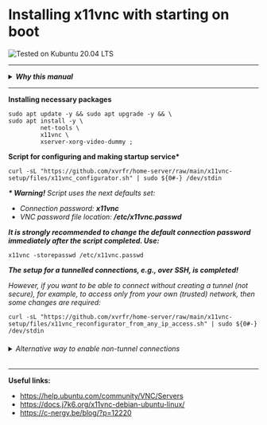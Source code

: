 # Installing x11vnc with starting on boot


![Tested on Kubuntu 20.04 LTS][tested-01-shield] 

[tested-01-shield]: https://img.shields.io/badge/Tested_on-Kubuntu_20.04_LTS-blue.svg

---

<details><summary><b><i>Why this manual</i></b>
</summary><br />

One of the most popular Linux VNC servers is `x11vnc`, which is an open source project. Its special feature is in allowing you to connect to an already existing X-server session. This is useful not only for accessing from another computer via the Internet, but also for controlling the machine using a smartphone.

However, after the installation finished, `x11vnc` is not started. It requires a quite long list of options to start, and after a reboot, the quest has to be passed again.

Enthusiasts have long ago begun to publish their solutions in the form of manuals for installing and configuring `x11vnc` startup, but these solutions often only help in simple situations.

E.g., the most often I came across manuals offering a service for `x11vnc` in `systemd` to be created for startup.  Such a service will run as `root`, will not find the `/root/.XAuthority` file, and VNC will not be available to connect without tunneling, even if the `-localhost` switch was not provided as an option for `x11vnc`.

The above and some other problems made me believe that it would be a good idea to create an configuring script that is not affected by those issues I found.

</details>

---

__Installing necessary packages__
```Shell
sudo apt update -y && sudo apt upgrade -y && \
sudo apt install -y \
         net-tools \
         x11vnc \
         xserver-xorg-video-dummy ;
```
__Script for configuring and making startup service*__
```Shell
curl -sL "https://github.com/xvrfr/home-server/raw/main/x11vnc-setup/files/x11vnc_configurator.sh" | sudo ${0#-} /dev/stdin
```
___* Warning!___ _Script uses the next defaults set:_
- _Connection password:_ ___x11vnc___
- _VNC password file location:_ ___/etc/x11vnc.passwd___

___It is strongly recommended to change the default connection password immediately after the script completed. Use:___
```Shell
x11vnc -storepasswd /etc/x11vnc.passwd
```
___The setup for a tunnelled connections, e.g., over SSH, is completed!___

_However, if you want to be able to connect without creating a tunnel (not secure), for example, to access only from your own (trusted) network, then some changes are required:_
```Shell
curl -sL "https://github.com/xvrfr/home-server/raw/main/x11vnc-setup/files/x11vnc_reconfigurator_from_any_ip_access.sh" | sudo ${0#-} /dev/stdin
```
<h6><details><summary>Alternative way to enable non-tunnel connections
</summary>

```Shell
sudo sed -i -e "s,-repeat -localhost -rfbauth,-repeat -rfbauth,g" \
         /lib/systemd/system/x11vnc.service && \
sudo systemctl daemon-reload && \
sudo systemctl restart x11vnc.service
```
</details></h6>

---
__Useful links:__
- https://help.ubuntu.com/community/VNC/Servers
- https://docs.j7k6.org/x11vnc-debian-ubuntu-linux/
- https://c-nergy.be/blog/?p=12220






